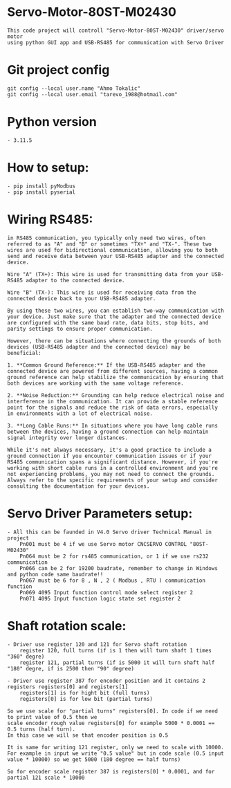 # Servo-Motor-80ST-M02430

    This code project will controll "Servo-Motor-80ST-M02430" driver/servo motor
    using python GUI app and USB-RS485 for communication with Servo Driver

# Git project config
    git config --local user.name "Ahmo Tokalic"
    git config --local user.email "tarevo_1988@hotmail.com"

# Python version
    - 3.11.5    

# How to setup:
    - pip install pyModbus
    - pip install pyserial  

# Wiring RS485:
    in RS485 communication, you typically only need two wires, often referred to as "A" and "B" or sometimes "TX+" and "TX-". These two wires are used for bidirectional communication, allowing you to both send and receive data between your USB-RS485 adapter and the connected device.

    Wire "A" (TX+): This wire is used for transmitting data from your USB-RS485 adapter to the connected device.

    Wire "B" (TX-): This wire is used for receiving data from the connected device back to your USB-RS485 adapter.

    By using these two wires, you can establish two-way communication with your device. Just make sure that the adapter and the connected device are configured with the same baud rate, data bits, stop bits, and parity settings to ensure proper communication.

    However, there can be situations where connecting the grounds of both devices (USB-RS485 adapter and the connected device) may be beneficial:

    1. **Common Ground Reference:** If the USB-RS485 adapter and the connected device are powered from different sources, having a common ground reference can help stabilize the communication by ensuring that both devices are working with the same voltage reference.

    2. **Noise Reduction:** Grounding can help reduce electrical noise and interference in the communication. It can provide a stable reference point for the signals and reduce the risk of data errors, especially in environments with a lot of electrical noise.

    3. **Long Cable Runs:** In situations where you have long cable runs between the devices, having a ground connection can help maintain signal integrity over longer distances.

    While it's not always necessary, it's a good practice to include a ground connection if you encounter communication issues or if your RS485 communication spans a significant distance. However, if you're working with short cable runs in a controlled environment and you're not experiencing problems, you may not need to connect the grounds. Always refer to the specific requirements of your setup and consider consulting the documentation for your devices.

# Servo Driver Parameters setup:
    - All this can be faunded in V4.0 Servo driver Technical Manual in project
        Pn001 must be 4 if we use Servo motor CNCSERVO CONTROL "80ST-M02430"
        Pn064 must be 2 for rs485 communication, or 1 if we use rs232 communication
        Pn066 can be 2 for 19200 baudrate, remember to change in Windows and python code same baudrate!!
        Pn067 must be 6 for 8 , N , 2 ( Modbus , RTU ) communication function 
        Pn069 4095 Input function control mode select register 2   
        Pn071 4095 Input function logic state set register 2

# Shaft rotation scale:
    - Driver use register 120 and 121 for Servo shaft rotation
        register 120, full turns (if is 1 then will turn shaft 1 times "360" degre) 
        register 121, partial turns (if is 5000 it will turn shaft half "180" degre, if is 2500 then "90" degree)

    - Driver use register 387 for encoder position and it contains 2 registers registers[0] and registers[1]
        registers[1] is for hight bit (full turns)
        registers[0] is for low bit (partial turns)
                 
    So we use scale for "partial turns" registers[0]. In code if we need to print value of 0.5 then we 
    scale encoder rough value registers[0] for example 5000 * 0.0001 == 0.5 turns (half turn). 
    In this case we will se that encoder position is 0.5  

    It is same for writing 121 register, only we need to scale with 10000.
    For example in input we write "0.5 value" but in code scale (0.5 input value * 10000) so we get 5000 (180 degree == half turns)
    
    So for encoder scale register 387 is registers[0] * 0.0001, and for partial 121 scale * 10000
